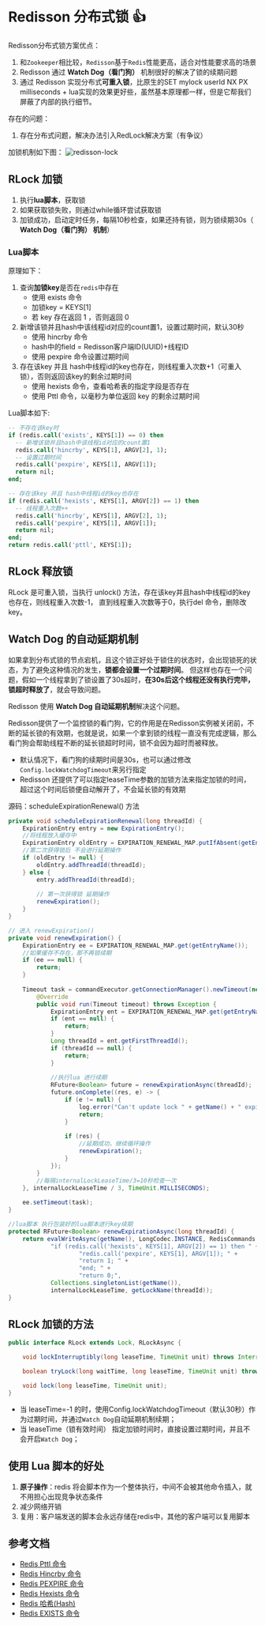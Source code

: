 # Redisson 分布式锁 :+1:

Redisson分布式锁方案优点：
1. 和`Zookeeper`相比较，`Redisson`基于`Redis`性能更高，适合对性能要求高的场景
2. Redisson 通过 **Watch Dog（看门狗）** 机制很好的解决了锁的续期问题
3. 通过 Redisson 实现分布式**可重入锁**，比原生的SET mylock userId NX PX milliseconds + lua实现的效果更好些，虽然基本原理都一样，但是它帮我们屏蔽了内部的执行细节。

存在的问题：
1. 存在分布式问题，解决办法引入RedLock解决方案（有争议）

加锁机制如下图：
![redisson-lock](/img/redis/redisson-lock.png)

## RLock 加锁

1. 执行**lua脚本**，获取锁
2. 如果获取锁失败，则通过while循环尝试获取锁
3. 加锁成功，启动定时任务，每隔10秒检查，如果还持有锁，则为锁续期30s（ **Watch Dog（看门狗） 机制**）

### Lua脚本 

原理如下：
1. 查询**加锁key**是否在`redis`中存在
   - 使用 exists 命令
   - 加锁key = KEYS[1]
   - 若 key 存在返回 1 ，否则返回 0
2. 新增该锁并且hash中该线程id对应的count置1，设置过期时间，默认30秒
   - 使用 hincrby 命令
   - hash中的field = Redisson客户端ID(UUID)+线程ID
   - 使用 pexpire 命令设置过期时间
3. 存在该key 并且 hash中线程id的key也存在，则线程重入次数+1（可重入锁），否则返回该key的剩余过期时间
   - 使用 hexists 命令，查看哈希表的指定字段是否存在
   - 使用 Pttl 命令，以毫秒为单位返回 key 的剩余过期时间

Lua脚本如下:
```sql
-- 不存在该key时
if (redis.call('exists', KEYS[1]) == 0) then 
  -- 新增该锁并且hash中该线程id对应的count置1
  redis.call('hincrby', KEYS[1], ARGV[2], 1);
  -- 设置过期时间
  redis.call('pexpire', KEYS[1], ARGV[1]);
  return nil;
end;

-- 存在该key 并且 hash中线程id的key也存在
if (redis.call('hexists', KEYS[1], ARGV[2]) == 1) then 
  -- 线程重入次数++
  redis.call('hincrby', KEYS[1], ARGV[2], 1);
  redis.call('pexpire', KEYS[1], ARGV[1]);
  return nil;
end;
return redis.call('pttl', KEYS[1]);
```

## RLock 释放锁

RLock 是可重入锁，当执行 unlock() 方法，存在该key并且hash中线程id的key也存在，则线程重入次数-1，
直到线程重入次数等于0，执行del 命令，删除改key。

## Watch Dog 的自动延期机制

如果拿到分布式锁的节点宕机，且这个锁正好处于锁住的状态时，会出现锁死的状态，为了避免这种情况的发生，**锁都会设置一个过期时间**。
但这样也存在一个问题，假如一个线程拿到了锁设置了30s超时，**在30s后这个线程还没有执行完毕，锁超时释放了**，就会导致问题。

Redisson 使用 **Watch Dog 自动延期机制**解决这个问题。

Redisson提供了一个监控锁的看门狗，它的作用是在Redisson实例被关闭前，不断的延长锁的有效期，也就是说，如果一个拿到锁的线程一直没有完成逻辑，那么看门狗会帮助线程不断的延长锁超时时间，锁不会因为超时而被释放。
- 默认情况下，看门狗的续期时间是30s，也可以通过修改`Config.lockWatchdogTimeout`来另行指定
- Redisson 还提供了可以指定leaseTime参数的加锁方法来指定加锁的时间，超过这个时间后锁便自动解开了，不会延长锁的有效期

源码：scheduleExpirationRenewal() 方法
```java
private void scheduleExpirationRenewal(long threadId) {
    ExpirationEntry entry = new ExpirationEntry();
    //将线程放入缓存中
    ExpirationEntry oldEntry = EXPIRATION_RENEWAL_MAP.putIfAbsent(getEntryName(), entry);
    //第二次获得锁后 不会进行延期操作
    if (oldEntry != null) {
        oldEntry.addThreadId(threadId);
    } else {
        entry.addThreadId(threadId);
        
        // 第一次获得锁 延期操作
        renewExpiration();
    }
}

// 进入 renewExpiration()
private void renewExpiration() {
    ExpirationEntry ee = EXPIRATION_RENEWAL_MAP.get(getEntryName());
    //如果缓存不存在，那不再锁续期
    if (ee == null) {
        return;
    }
    
    Timeout task = commandExecutor.getConnectionManager().newTimeout(new TimerTask() {
        @Override
        public void run(Timeout timeout) throws Exception {
            ExpirationEntry ent = EXPIRATION_RENEWAL_MAP.get(getEntryName());
            if (ent == null) {
                return;
            }
            Long threadId = ent.getFirstThreadId();
            if (threadId == null) {
                return;
            }
            
            //执行lua 进行续期
            RFuture<Boolean> future = renewExpirationAsync(threadId);
            future.onComplete((res, e) -> {
                if (e != null) {
                    log.error("Can't update lock " + getName() + " expiration", e);
                    return;
                }
                
                if (res) {
                    //延期成功，继续循环操作
                    renewExpiration();
                }
            });
        }
        //每隔internalLockLeaseTime/3=10秒检查一次
    }, internalLockLeaseTime / 3, TimeUnit.MILLISECONDS);
    
    ee.setTimeout(task);
}

//lua脚本 执行包装好的lua脚本进行key续期
protected RFuture<Boolean> renewExpirationAsync(long threadId) {
    return evalWriteAsync(getName(), LongCodec.INSTANCE, RedisCommands.EVAL_BOOLEAN,
            "if (redis.call('hexists', KEYS[1], ARGV[2]) == 1) then " +
                    "redis.call('pexpire', KEYS[1], ARGV[1]); " +
                    "return 1; " +
                    "end; " +
                    "return 0;",
            Collections.singletonList(getName()),
            internalLockLeaseTime, getLockName(threadId));
}
```

## RLock 加锁的方法

```java
public interface RLock extends Lock, RLockAsync {

    void lockInterruptibly(long leaseTime, TimeUnit unit) throws InterruptedException;

    boolean tryLock(long waitTime, long leaseTime, TimeUnit unit) throws InterruptedException;

    void lock(long leaseTime, TimeUnit unit);
}
```

- 当 leaseTime=-1 的时，使用Config.lockWatchdogTimeout（默认30秒）作为过期时间，并通过`Watch Dog`自动延期机制续期；
- 当 leaseTime（锁有效时间） 指定加锁时间时，直接设置过期时间，并且不会开启`Watch Dog`；

## 使用 Lua 脚本的好处

1. **原子操作**：redis 将会脚本作为一个整体执行，中间不会被其他命令插入，就不用担心出现竞争状态条件
2. 减少网络开销
3. 复用：客户端发送的脚本会永远存储在redis中，其他的客户端可以复用脚本

## 参考文档

- [Redis Pttl 命令](https://www.runoob.com/redis/keys-pttl.html)
- [Redis Hincrby 命令](https://www.runoob.com/redis/hashes-hincrby.html)
- [Redis PEXPIRE 命令](https://www.runoob.com/redis/keys-pexpire.html)
- [Redis Hexists 命令](https://www.runoob.com/redis/hashes-hexists.html)
- [Redis 哈希(Hash)](https://www.runoob.com/redis/redis-hashes.html)
- [Redis EXISTS 命令](https://www.runoob.com/redis/keys-exists.html)
